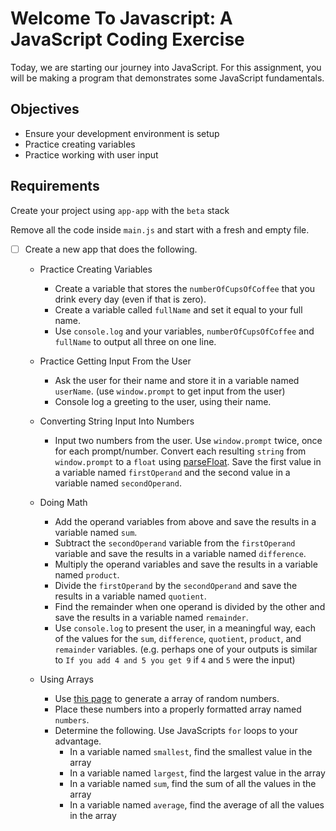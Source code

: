 # Welcome To Javascript: A JavaScript Coding Exercise

Today, we are starting our journey into JavaScript. For this assignment, you
will be making a program that demonstrates some JavaScript fundamentals.

## Objectives

- Ensure your development environment is setup
- Practice creating variables
- Practice working with user input

## Requirements

Create your project using `app-app` with the `beta` stack

Remove all the code inside `main.js` and start with a fresh and empty file.

- [ ] Create a new app that does the following.

  - Practice Creating Variables

    - Create a variable that stores the `numberOfCupsOfCoffee` that you drink every day (even if that is zero).
    - Create a variable called `fullName` and set it equal to your full name.
    - Use `console.log` and your variables, `numberOfCupsOfCoffee` and `fullName` to output all three on one line.

  - Practice Getting Input From the User

    - Ask the user for their name and store it in a variable named `userName`. (use `window.prompt` to get input from the user)
    - Console log a greeting to the user, using their name.

  - Converting String Input Into Numbers

    - Input two numbers from the user. Use `window.prompt` twice, once for each prompt/number. Convert each resulting `string` from `window.prompt` to a `float` using [parseFloat](https://developer.mozilla.org/en-US/docs/Web/JavaScript/Reference/Global_Objects/parseFloat). Save the first value in a variable named `firstOperand` and the second value in a variable named `secondOperand`.
  - Doing Math

    - Add the operand variables from above and save the results in a variable named `sum`.
    - Subtract the `secondOperand` variable from the `firstOperand` variable and 
 save the results in a variable named `difference`.
    - Multiply the operand variables and save the results in a variable named
 `product`.
    - Divide the `firstOperand` by the `secondOperand` and save the results in a
      variable named `quotient`.
    - Find the remainder when one operand is divided by the other and save the results in a variable named `remainder`.
    - Use `console.log` to present the user, in a meaningful way, each of the values for the `sum`, `difference`, `quotient`, `product`, and `remainder` variables. (e.g. perhaps one of your outputs is similar to
      `If you add 4 and 5 you get 9` if `4` and `5` were the input)

  - Using Arrays

    - Use
      [this page](https://www.random.org/integers/?num=100&min=1&max=100&col=5&base=10&format=plain&rnd=new) to generate a array of random numbers.
    - Place these numbers into a properly formatted array named `numbers`.
    - Determine the following. Use JavaScripts `for` loops to your advantage.
      - In a variable named `smallest`, find the smallest value in the array
      - In a variable named `largest`, find the largest value in the array
      - In a variable named `sum`, find the sum of all the values in the array
      - In a variable named `average`, find the average of all the values in the
        array

